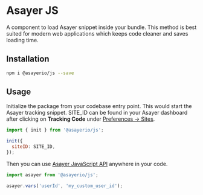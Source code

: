 # Asayer JS
A component to load Asayer snippet inside your bundle.
This method is best suited for modern web applications which keeps code cleaner and saves loading time.

## Installation
```bash
npm i @asayerio/js --save
```

## Usage
Initialize the package from your codebase entry point. This would start the Asayer tracking snippet. SITE_ID can be found in your Asayer dashboard after clicking on **Tracking Code** under [Preferences -> Sites](https://app.asayer.io/client/sites).

```js
import { init } from '@asayerio/js';

init({
  siteID: SITE_ID,
});
```

Then you can use [Asayer JavaScript API](https://docs.asayer.io/reference#vars) anywhere in your code.

```js
import asayer from '@asayerio/js';

asayer.vars('userId', 'my_custom_user_id');
```
